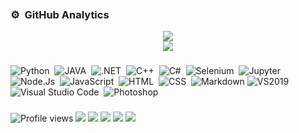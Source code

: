 <img src="https://camo.githubusercontent.com/82291b0fe831bfc6781e07fc5090cbd0a8b912bb8b8d4fec0696c881834f81ac/68747470733a2f2f70726f626f742e6d656469612f394575424971676170492e676966" width="800" height="3">




### ⚙️ &nbsp;GitHub Analytics
<div align="center"><img src="https://github-readme-stats.vercel.app/api?username=hama-maqsood&hide=contribs,issues,stars&theme=tokyonight" /></div>
<div align="center"><img src="https://github-readme-stats.vercel.app/api/top-langs/?username=hama-maqsood&hide_title=true&hide_border=true&theme=tokyonight" /></div>



###

![Python](https://camo.githubusercontent.com/e95e983472ef8b417f5624bcd10e7041a72042706c4a1b1c9c02428ce77c60b7/68747470733a2f2f6769746875622d726561646d652d73746174732e76657263656c2e6170702f6170692f746f702d6c616e67732f3f757365726e616d653d6d616a68636326686964655f7469746c653d7472756526686964655f626f726465723d74727565267468656d653d746f6b796f6e69676874)&nbsp;
![JAVA](https://img.shields.io/badge/-JAVA-05122A?style=flat&logo=java)&nbsp;
![.NET](https://img.shields.io/badge/-%20.Net-05122A?style=flat&logo=dotnet)&nbsp;
![C++](https://img.shields.io/badge/-C++-05122A?style=flat&logo=cplusplus)&nbsp;
![C#](https://img.shields.io/badge/-C%20Sharp-05122A?style=flat&logo=csharp)&nbsp;
![Selenium](https://img.shields.io/badge/-Selenium-05122A?style=flat&logo=selenium&logoColor=ffffff)&nbsp;
![Jupyter](https://img.shields.io/badge/-Jupyter-05122A?style=flat&logo=jupyter&logoColor=ffffff)&nbsp;
![Node.Js](https://img.shields.io/badge/-Node.Js-05122A?style=flat&logo=nodedotjs)&nbsp;
![JavaScript](https://img.shields.io/badge/-JavaScript-05122A?style=flat&logo=javascript)&nbsp;
![HTML](https://img.shields.io/badge/-HTML-05122A?style=flat&logo=HTML5)&nbsp;
![CSS](https://img.shields.io/badge/-CSS-05122A?style=flat&logo=CSS3&logoColor=1572B6)&nbsp;
![Markdown](https://img.shields.io/badge/-Markdown-05122A?style=flat&logo=markdown)
![VS2019](https://img.shields.io/badge/-Visual%20Studio%202019-05122A?style=flat&logo=visualstudio)
![Visual Studio Code](https://img.shields.io/badge/-Visual%20Studio%20Code-05122A?style=flat&logo=visual-studio-code)&nbsp;
![Photoshop](https://img.shields.io/badge/-Photoshop-05122A?style=flat&logo=adobe-photoshop)&nbsp;

###

![Profile views](https://gpvc.arturio.dev/hama-maqsood)
<a href="https://www.hama-maqsood.XYZ"><img src="https://img.shields.io/badge/-hama-maqsood.ml-3423A6?style=flat&logo=Google-Chrome&logoColor=white"/></a>
<a href="mailto:info@hama-maqsood.xyz"><img src="https://img.shields.io/badge/-info@hama-maqsood.xyz-D14836?style=flat&logo=Gmail&logoColor=white"/></a>
<a href="https://twitter.com/hama_refaat"><img src="https://img.shields.io/badge/-@hama-maqsood-1A8CD8?style=flat&logo=twitter&logoColor=white"/></a>
<a href="https://instagram.com/hamay_haji_maqsud"><img src="https://img.shields.io/badge/-@hama-maqsood-E4405F?style=flat&logo=Instagram&logoColor=white"/></a>
<a href="https://youtube.com/hamarefaat"><img src="https://img.shields.io/youtube/channel/subscribers/UCnddj1RPMErfmyUMGULawZQ"/></a>


<img src="https://camo.githubusercontent.com/82291b0fe831bfc6781e07fc5090cbd0a8b912bb8b8d4fec0696c881834f81ac/68747470733a2f2f70726f626f742e6d656469612f394575424971676170492e676966" 
width="800" height="3">

